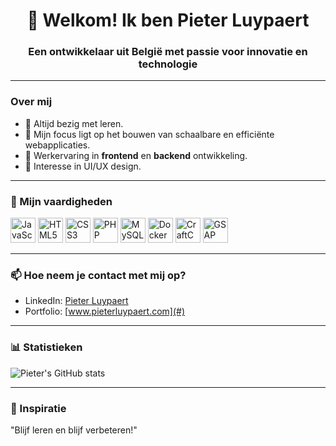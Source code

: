<h1 align="center">👋 Welkom! Ik ben Pieter Luypaert</h1>
<h3 align="center">Een ontwikkelaar uit België met passie voor innovatie en technologie</h3>

---

### Over mij
- 🌱 Altijd bezig met leren.
- 🎯 Mijn focus ligt op het bouwen van schaalbare en efficiënte webapplicaties.
- 💼 Werkervaring in **frontend** en **backend** ontwikkeling.
- 🎨 Interesse in UI/UX design.

---

### 🚀 Mijn vaardigheden
<div align="left">
  <img src="https://cdn.jsdelivr.net/gh/devicons/devicon/icons/javascript/javascript-original.svg" height="40" alt="JavaScript logo" />
  <img src="https://cdn.jsdelivr.net/gh/devicons/devicon/icons/html5/html5-original.svg" height="40" alt="HTML5 logo" />
  <img src="https://cdn.jsdelivr.net/gh/devicons/devicon/icons/css3/css3-original.svg" height="40" alt="CSS3 logo" />
  <img src="https://cdn.jsdelivr.net/gh/devicons/devicon/icons/php/php-original.svg" height="40" alt="PHP logo" />
  <img src="https://cdn.jsdelivr.net/gh/devicons/devicon/icons/mysql/mysql-original.svg" height="40" alt="MySQL logo" />
  <img src="https://cdn.jsdelivr.net/gh/devicons/devicon/icons/docker/docker-original.svg" height="40" alt="Docker logo" />
  <img src="https://cdn.jsdelivr.net/gh/devicons/devicon/icons/craftcms/craftcms-original.svg" height="40" alt="CraftCMS logo" />
  <img src="https://pbs.twimg.com/profile_images/1713633504431394816/h28jJ1qM_400x400.jpg" height="40" alt="GSAP logo" />
</div>

---

### 📫 Hoe neem je contact met mij op?
- LinkedIn: [Pieter Luypaert](https://www.linkedin.com/in/pieter-luypaert-85aba3357/)
- Portfolio: [www.pieterluypaert.com](#)

---

### 📊 Statistieken
![Pieter's GitHub stats](https://github-readme-stats.vercel.app/api?username=PieterLuypaert&show_icons=true&theme=radical)

---

### 🎯 Inspiratie
"Blijf leren en blijf verbeteren!"
